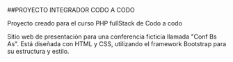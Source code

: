 ##PROYECTO INTEGRADOR CODO A CODO 

Proyecto creado para el curso PHP fullStack de Codo a codo

Sitio web de presentación para una conferencia ficticia llamada "Conf Bs As". Está diseñada con HTML y CSS, utilizando el framework Bootstrap para su estructura y estilo.
